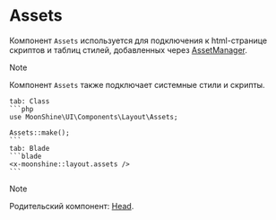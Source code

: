 # Assets

Компонент `Assets` используется для подключения к html-странице скриптов и таблиц стилей, добавленных через [AssetManager](/docs/{{version}}/appearance/assets).

> [!NOTE]
> Компонент `Assets` также подключает системные стили и скрипты.

~~~tabs
tab: Class
```php
use MoonShine\UI\Components\Layout\Assets;

Assets::make();
```
tab: Blade
```blade
<x-moonshine::layout.assets />
```
~~~

> [!NOTE]
> Родительский компонент: [Head](/docs/{{version}}/components/head).
